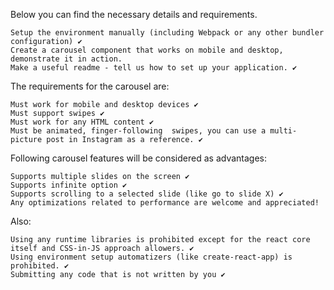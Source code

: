 Below you can find the necessary details and requirements.

    Setup the environment manually (including Webpack or any other bundler configuration) ✔️
    Create a carousel component that works on mobile and desktop, demonstrate it in action.
    Make a useful readme - tell us how to set up your application. ✔️

The requirements for the carousel are:

    Must work for mobile and desktop devices ✔️
    Must support swipes ✔️
    Must work for any HTML content ✔️
    Must be animated, finger-following  swipes, you can use a multi-picture post in Instagram as a reference. ✔️

Following carousel features will be considered as advantages:

    Supports multiple slides on the screen ✔️
    Supports infinite option ✔️
    Supports scrolling to a selected slide (like go to slide X) ✔️
    Any optimizations related to performance are welcome and appreciated!

Also:

    Using any runtime libraries is prohibited except for the react core itself and CSS-in-JS approach allowers. ✔️
    Using environment setup automatizers (like create-react-app) is prohibited. ✔️
    Submitting any code that is not written by you ✔️

